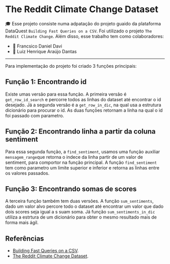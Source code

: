# The Reddit Climate Change Dataset
:mortar_board:
Esse projeto consiste numa adpatação do projeto guaido da plataforma DataQuest `Building Fast Queries on a CSV`. Foi utilizado o projeto 
`The Reddit Climate Change`.
Além disso, esse trabalho tem como colaboradores:
* :construction_worker: Francsico Daniel Davi
* :construction_worker: Luiz Henrique Araújo Dantas 
---
Para implementação do projeto foi criado 3 funções principais:
## Função 1: Encontrando id 
Existe umas versão para essa função. A primeira versão é `get_row_id_search` e  percorre todos as linhas do dataset até encontrar o id desejado. Já a segunda versão é a `get_row_in_dic`, na qual usa a estrutura dicionário para  procurar o id. As duas funções retornam a linha na qual o id foi passado com parametro.

## Função 2: Encontrando linha a partir da coluna sentiment
Para essa segunda função, a `find_sentiment`, usamos uma função auxiliar `mensagem_range`que retorna o indece da linha partir de um valor de sentiment, para comportor na função principal. A função `find_sentiment` tem como parametro um limite superior e inferior e retorna as linhas entre os valores passados.

## Função 3: Encontrando somas de scores 
A terceira função também tem duas versões. A função `sum_sentiments`, dado um valor alvo percore todo o dataset até encontrar um valor que dado dois scores seja igual a s suam soma. 
Já função `sum_sentiments_in_dic` utiliza a estrtura de um dicionário para obter o mesmo resultado mais de forma mais ágil.

## Referências
* [Building Fast Queries on a CSV](https://github.com/dataquestio/solutions/blob/master/Mission481Solution.ipynb).
* [The Reddit Climate Change Dataset](https://www.kaggle.com/datasets/pavellexyr/the-reddit-climate-change-dataset).
